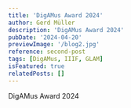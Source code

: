 ```yaml
---
title: 'DigAMus Award 2024'
author: Gerd Müller
description: 'DigAMus Award 2024'
pubDate: '2024-04-20'
previewImage: '/blog2.jpg'
reference: second-post
tags: [DigAMus, IIIF, GLAM]
isFeatured: true
relatedPosts: []
---
```


DigAMus Award 2024
